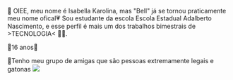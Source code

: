  💮 OIEE, meu nome é Isabella Karolina, mas "Bell" já se tornou praticamente meu nome ofical💗
Sou estudante da escola Escola Estadual Adalberto Nascimento, 
e esse perfil é mais um dos trabalhos bimestrais de >TECNOLOGIA< 👩‍💻.
 
💮16 anos🎂

💮Tenho meu grupo de amigas que são pessoas extremamente legais e gatonas     ![](https://i.giphy.com/media/v1.Y2lkPTc5MGI3NjExcXhnczFpZzJ2ODU1cnJ5anFseDNkbjg3ZTY3M3lseWVwMmFiZTk1cCZlcD12MV9pbnRlcm5hbF9naWZfYnlfaWQmY3Q9Zw/OFqyJfLfsdOMzXCQUI/giphy.gif)
